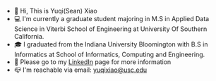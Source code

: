 - 👋  Hi, This is Yuqi(Sean) Xiao
- 💻  I'm currently a graduate student majoring in M.S in Applied Data Science in Viterbi School of Engineering at University Of Southern California.
- 🎓 I graduated from the Indiana University Bloomington with B.S in Informatics at School of Informatics, Computing and Engineering.
- 👀  Please go to my [LinkedIn](https://www.linkedin.com/in/yuqixiao/) page for more information 
- 📪  I'm reachable via email: yuqixiao@usc.edu

<!---
SeanXiao705/SeanXiao705 is a ✨ special ✨ repository because its `README.md` (this file) appears on your GitHub profile.
You can click the Preview link to take a look at your changes.
--->
